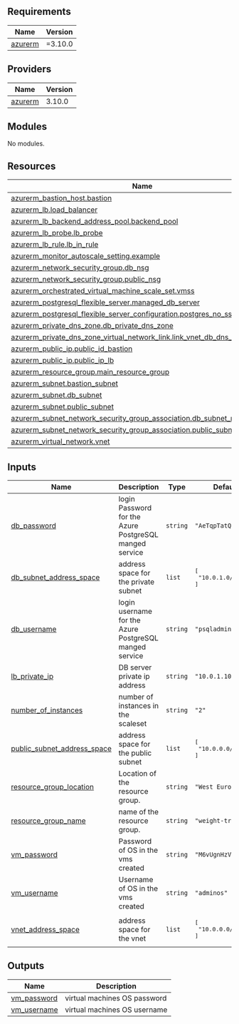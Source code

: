 <!-- BEGIN_TF_DOCS -->
## Requirements

| Name | Version |
|------|---------|
| <a name="requirement_azurerm"></a> [azurerm](#requirement\_azurerm) | =3.10.0 |

## Providers

| Name | Version |
|------|---------|
| <a name="provider_azurerm"></a> [azurerm](#provider\_azurerm) | 3.10.0 |

## Modules

No modules.

## Resources

| Name | Type |
|------|------|
| [azurerm_bastion_host.bastion](https://registry.terraform.io/providers/hashicorp/azurerm/3.10.0/docs/resources/bastion_host) | resource |
| [azurerm_lb.load_balancer](https://registry.terraform.io/providers/hashicorp/azurerm/3.10.0/docs/resources/lb) | resource |
| [azurerm_lb_backend_address_pool.backend_pool](https://registry.terraform.io/providers/hashicorp/azurerm/3.10.0/docs/resources/lb_backend_address_pool) | resource |
| [azurerm_lb_probe.lb_probe](https://registry.terraform.io/providers/hashicorp/azurerm/3.10.0/docs/resources/lb_probe) | resource |
| [azurerm_lb_rule.lb_in_rule](https://registry.terraform.io/providers/hashicorp/azurerm/3.10.0/docs/resources/lb_rule) | resource |
| [azurerm_monitor_autoscale_setting.example](https://registry.terraform.io/providers/hashicorp/azurerm/3.10.0/docs/resources/monitor_autoscale_setting) | resource |
| [azurerm_network_security_group.db_nsg](https://registry.terraform.io/providers/hashicorp/azurerm/3.10.0/docs/resources/network_security_group) | resource |
| [azurerm_network_security_group.public_nsg](https://registry.terraform.io/providers/hashicorp/azurerm/3.10.0/docs/resources/network_security_group) | resource |
| [azurerm_orchestrated_virtual_machine_scale_set.vmss](https://registry.terraform.io/providers/hashicorp/azurerm/3.10.0/docs/resources/orchestrated_virtual_machine_scale_set) | resource |
| [azurerm_postgresql_flexible_server.managed_db_server](https://registry.terraform.io/providers/hashicorp/azurerm/3.10.0/docs/resources/postgresql_flexible_server) | resource |
| [azurerm_postgresql_flexible_server_configuration.postgres_no_ssl_rule](https://registry.terraform.io/providers/hashicorp/azurerm/3.10.0/docs/resources/postgresql_flexible_server_configuration) | resource |
| [azurerm_private_dns_zone.db_private_dns_zone](https://registry.terraform.io/providers/hashicorp/azurerm/3.10.0/docs/resources/private_dns_zone) | resource |
| [azurerm_private_dns_zone_virtual_network_link.link_vnet_db_dns_zone](https://registry.terraform.io/providers/hashicorp/azurerm/3.10.0/docs/resources/private_dns_zone_virtual_network_link) | resource |
| [azurerm_public_ip.public_id_bastion](https://registry.terraform.io/providers/hashicorp/azurerm/3.10.0/docs/resources/public_ip) | resource |
| [azurerm_public_ip.public_ip_lb](https://registry.terraform.io/providers/hashicorp/azurerm/3.10.0/docs/resources/public_ip) | resource |
| [azurerm_resource_group.main_resource_group](https://registry.terraform.io/providers/hashicorp/azurerm/3.10.0/docs/resources/resource_group) | resource |
| [azurerm_subnet.bastion_subnet](https://registry.terraform.io/providers/hashicorp/azurerm/3.10.0/docs/resources/subnet) | resource |
| [azurerm_subnet.db_subnet](https://registry.terraform.io/providers/hashicorp/azurerm/3.10.0/docs/resources/subnet) | resource |
| [azurerm_subnet.public_subnet](https://registry.terraform.io/providers/hashicorp/azurerm/3.10.0/docs/resources/subnet) | resource |
| [azurerm_subnet_network_security_group_association.db_subnet_nsg_asso](https://registry.terraform.io/providers/hashicorp/azurerm/3.10.0/docs/resources/subnet_network_security_group_association) | resource |
| [azurerm_subnet_network_security_group_association.public_subnet_nsg_asso](https://registry.terraform.io/providers/hashicorp/azurerm/3.10.0/docs/resources/subnet_network_security_group_association) | resource |
| [azurerm_virtual_network.vnet](https://registry.terraform.io/providers/hashicorp/azurerm/3.10.0/docs/resources/virtual_network) | resource |

## Inputs

| Name | Description | Type | Default | Required |
|------|-------------|------|---------|:--------:|
| <a name="input_db_password"></a> [db\_password](#input\_db\_password) | login Password for the Azure PostgreSQL manged service | `string` | `"AeTqpTatQeKKJCW"` | no |
| <a name="input_db_subnet_address_space"></a> [db\_subnet\_address\_space](#input\_db\_subnet\_address\_space) | address space for the private subnet | `list` | <pre>[<br>  "10.0.1.0/24"<br>]</pre> | no |
| <a name="input_db_username"></a> [db\_username](#input\_db\_username) | login username for the Azure PostgreSQL manged service | `string` | `"psqladmin"` | no |
| <a name="input_lb_private_ip"></a> [lb\_private\_ip](#input\_lb\_private\_ip) | DB server private ip address | `string` | `"10.0.1.100"` | no |
| <a name="input_number_of_instances"></a> [number\_of\_instances](#input\_number\_of\_instances) | number of instances in the scaleset | `string` | `"2"` | no |
| <a name="input_public_subnet_address_space"></a> [public\_subnet\_address\_space](#input\_public\_subnet\_address\_space) | address space for the public subnet | `list` | <pre>[<br>  "10.0.0.0/24"<br>]</pre> | no |
| <a name="input_resource_group_location"></a> [resource\_group\_location](#input\_resource\_group\_location) | Location of the resource group. | `string` | `"West Europe"` | no |
| <a name="input_resource_group_name"></a> [resource\_group\_name](#input\_resource\_group\_name) | name of the resource group. | `string` | `"weight-tracker"` | no |
| <a name="input_vm_password"></a> [vm\_password](#input\_vm\_password) | Password of OS in the vms created | `string` | `"M6vUgnHzVY583Xn"` | no |
| <a name="input_vm_username"></a> [vm\_username](#input\_vm\_username) | Username of OS in the vms created | `string` | `"adminos"` | no |
| <a name="input_vnet_address_space"></a> [vnet\_address\_space](#input\_vnet\_address\_space) | address space for the vnet | `list` | <pre>[<br>  "10.0.0.0/16"<br>]</pre> | no |

## Outputs

| Name | Description |
|------|-------------|
| <a name="output_vm_password"></a> [vm\_password](#output\_vm\_password) | virtual machines OS password |
| <a name="output_vm_username"></a> [vm\_username](#output\_vm\_username) | virtual machines OS username |
<!-- END_TF_DOCS -->